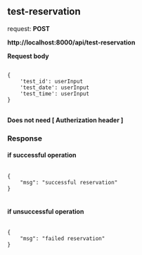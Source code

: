 ## test-reservation

request: <strong> POST </strong>

<strong>
   http://localhost:8000/api/test-reservation
</strong>

<strong> Request body </strong>

<pre>
<code>
{
    'test_id': userInput
    'test_date': userInput
    'test_time': userInput
}
</code>
</pre>
<strong> Does not need [ Autherization header ]  </strong>


### Response 
#### if successful operation
<pre>
<code>
{
    "msg": "successful reservation"
}
</code>
</pre>
#### if unsuccessful operation
<pre>
<code>
{
    "msg": "failed reservation"
}
</code>
</pre>
